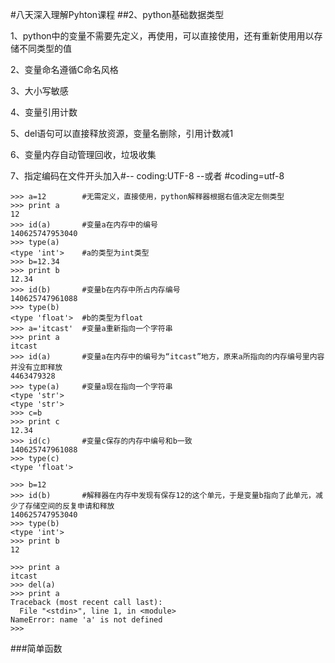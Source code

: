 #八天深入理解Pyhton课程
##2、python基础数据类型

1、python中的变量不需要先定义，再使用，可以直接使用，还有重新使用用以存储不同类型的值

2、变量命名遵循C命名风格

3、大小写敏感

4、变量引用计数

5、del语句可以直接释放资源，变量名删除，引用计数减1

6、变量内存自动管理回收，垃圾收集

7、指定编码在文件开头加入#-- coding:UTF-8 --或者 #coding=utf-8

```
>>> a=12        #无需定义，直接使用，python解释器根据右值决定左侧类型
>>> print a
12
>>> id(a)       #变量a在内存中的编号
140625747953040
>>> type(a)     
<type 'int'>	#a的类型为int类型
>>> b=12.34
>>> print b
12.34
>>> id(b)       #变量b在内存中所占内存编号
140625747961088
>>> type(b)
<type 'float'>	#b的类型为float
>>> a='itcast'	#变量a重新指向一个字符串
>>> print a
itcast
>>> id(a)		#变量a在内存中的编号为“itcast”地方，原来a所指向的内存编号里内容并没有立即释放
4463479328
>>> type(a)		#变量a现在指向一个字符串
<type 'str'>
<type 'str'>
>>> c=b
>>> print c
12.34
>>> id(c)		#变量c保存的内存中编号和b一致
140625747961088
>>> type(c)
<type 'float'>

>>> b=12
>>> id(b)		#解释器在内存中发现有保存12的这个单元，于是变量b指向了此单元，减少了存储空间的反复申请和释放
140625747953040
>>> type(b)
<type 'int'>
>>> print b
12

>>> print a
itcast
>>> del(a)
>>> print a
Traceback (most recent call last):
  File "<stdin>", line 1, in <module>
NameError: name 'a' is not defined
>>> 
```

###简单函数
